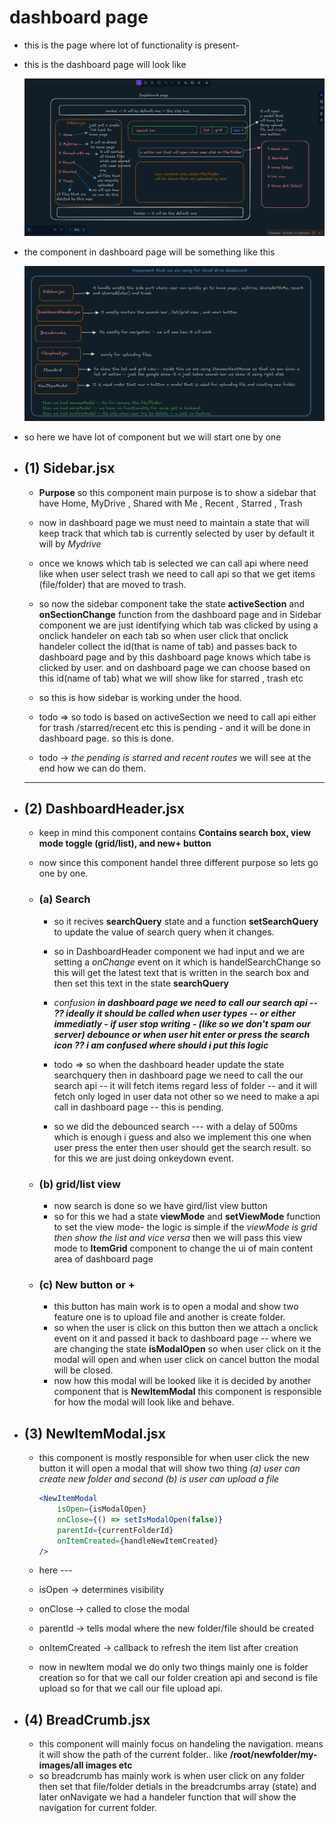 # dashboard page

* this is the page where lot of functionality is present-

* this is the dashboard page will look like

    ![dashboard page](../src/assets/dashboard%20page.png)

* the component in dashboard page will be something like this

    ![dasboard page component](../src/assets/dashboard%20component.png)

* so here we have lot of component but we will start one by one

* ## (1) Sidebar.jsx

  * **Purpose** so this component main purpose is to show a sidebar that have Home, MyDrive , Shared with Me , Recent , Starred , Trash
  * now in dashboard page we must need to maintain a state that will keep track that which tab is currently selected by user by default it will by *Mydrive*
  * once we knows which tab is selected we can call api where need like when user select trash we need to call api so that we get items (file/folder) that are moved to trash.
  * so now the sidebar component take the state **activeSection** and **onSectionChange** function from the dashboard page and in Sidebar component we are just identifying which tab was clicked by using a onclick handeler on each tab so when user click that onclick handeler collect the id(that is name of tab) and passes back to dashboard page and by this dashboard page knows which tabe is clicked by user. and on dashboard page we can choose based on this id(name of tab) what we will show like for starred , trash etc
  * so this is how sidebar is working under the hood.

  * todo => so todo is based on activeSection we need to call api either for trash /starred/recent etc this is pending - and it will be done in dashboard page. so this is done.
  * todo -> *the pending is starred and recent routes* we will see at the end how we can do them.

  ---

* ## (2) DashboardHeader.jsx

  * keep in mind this component contains **Contains search box, view mode toggle (grid/list), and new+ button**
  * now since this component handel three different purpose so lets go one by one.

  * ### (a) **Search**

    * so it recives **searchQuery** state and a function **setSearchQuery** to update the value of search query when it changes.
    * so in DashboardHeader component we had input and we are setting a *onChange* event on it which is handelSearchChange so this will get the latest text that is written in the search box and then set this text in the state **searchQuery**
    * *confusion* ***in dashboard page we need to call our search api -- ?? ideally it should be called when user types -- or either immediatly - if user stop writing - (like so we don't spam our server) **debounce** or when user hit enter or press the search icon ?? i am confused where should i put this logic***

    * todo => so when the dashboard header update the state searchquery then in dashboard page we need to call the our search api -- it will fetch items regard less of folder -- and it will fetch only loged in user data not other so we need to make a api call in dashboard page -- this is pending.

    * so we did the debounced search --- with a delay of 500ms which is enough i guess and also we implement this one when user press the enter then user should get the search result. so for this we are just doing onkeydown event.

  * ### (b) grid/list view

    * now search is done so we have gird/list view button
    * so for this we had a state **viewMode** and **setViewMode** function to set the view mode- the logic is simple if the *viewMode is grid then show the list and vice versa* then we will pass this view mode to **ItemGrid** component to change the ui of main content area of dashboard page

  * ### (c) New button or +

    * this button has main work is to open a modal and show two feature one is to upload file and another is create folder.
    * so when the user is click on this button then we attach a onclick event on it and passed it back to dashboard page -- where we are changing the state **isModalOpen** so when user click on it the modal will open and when user click on cancel button the modal will be closed.
    * now how this modal will be looked like it is decided by another component that is **NewItemModal** this component is responsible for how the modal will look like and behave.

* ## (3) NewItemModal.jsx

  * this component is mostly responsible for when user click the new button it will open a modal that will show two thing *(a) user can create new folder and second (b) is user can upload a file*

    ```jsx
    <NewItemModal
        isOpen={isModalOpen}
        onClose={() => setIsModalOpen(false)}
        parentId={currentFolderId}
        onItemCreated={handleNewItemCreated}
    />
    ```

  * here ---
  * isOpen -> determines visibility
  * onClose -> called to close the modal
  * parentId -> tells modal where the new folder/file should be created
  * onItemCreated -> callback to refresh the item list after creation

  * now in newItem modal we do only two things mainly one is folder creation so for that we call our folder creation api and second is file upload so for that we call our file upload api.

* ## (4) BreadCrumb.jsx

  * this component will mainly focus on handeling the navigation. means it will show the path of the current folder.. like **/root/newfolder/my-images/all images etc**
  * so breadcrumb has mainly work is when user click on any folder then set that file/folder detials in the breadcrumbs array (state) and later onNavigate we had a handeler function that will show the navigation for current folder.

